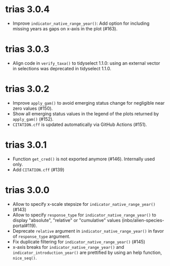 # trias 3.0.4

- Improve `indicator_native_range_year()`: Add option for including missing years as gaps on x-axis in the plot (#163).

# trias 3.0.3

- Align code in `verify_taxa()` to tidyselect 1.1.0: using an external vector in
selections was deprecated in tidyselect 1.1.0.

# trias 3.0.2

- Improve `apply_gam()` to avoid emerging status change for negligible near zero values (#150).
- Show all emerging status values in the legend of the plots returned by `apply_gam()` (#152).
- `CITATION.cff` is updated automatically via GitHub Actions (#151).

# trias 3.0.1

- Function `get_cred()` is not exported anymore (#146). Internally used only.
- Add `CITATION.cff` (#139)

# trias 3.0.0

- Allow to specify x-scale stepsize for `indicator_native_range_year()` (#143)
- Allow to specify `response_type` for `indicator_native_range_year()` to display "absolute", "relative" or "cumulative" values (inbo/alien-species-portal#119).
- Deprecate `relative` argument in `indicator_native_range_year()` in favor of `response_type` argument.
- Fix duplicate filtering for `indicator_native_range_year()` (#145)
- x-axis breaks for `indicator_native_range_year()` and `indicator_introduction_year()` are prettified by using an help function, `nice_seq()`.
